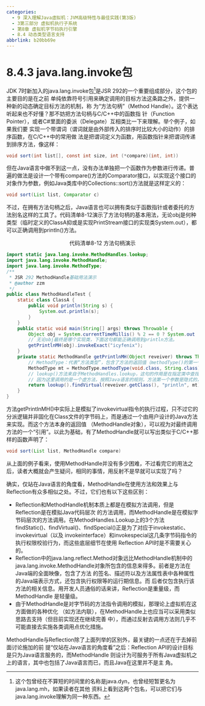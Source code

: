 ```yaml
---
categories:
  - 9 深入理解Java虛拟机：JVM高级特性与最佳实践(第3版)
  - 3第三部分 虚拟机执行子系统
  - 第8章 虚拟机字节码执行引擎
  - 8.4 动态类型语言支持
abbrlink: b20bb69e
---
```

# 8.4.3 java.lang.invoke包
JDK 7时新加入的java.lang.invoke包[^1]是JSR 292的一个重要组成部分，这个包的主要目的是在之前 单纯依靠符号引用来确定调用的目标方法这条路之外，提供一种新的动态确定目标方法的机制，称 为“方法句柄”（Method Handle）。这个表达听起来也不好懂？那不妨把方法句柄与C/C++中的函数指 针（Function Pointer），或者C#里面的委派（Delegate）互相类比一下来理解。举个例子，如果我们要 实现一个带谓词（谓词就是由外部传入的排序时比较大小的动作）的排序函数，在C/C++中的常用做 法是把谓词定义为函数，用函数指针来把谓词传递到排序方法，像这样：

```java
void sort(int list[], const int size, int (*compare)(int, int))
```
但在Java语言中做不到这一点，没有办法单独把一个函数作为参数进行传递。普遍的做法是设计一个带有compare()方法的Comparator接口，以实现这个接口的对象作为参数，例如Java类库中的Collections::sort()方法就是这样定义的：

```java
void sort(List list, Comparator c)
```
不过，在拥有方法句柄之后，Java语言也可以拥有类似于函数指针或者委托的方法别名这样的工具了。代码清单8-12演示了方法句柄的基本用法，无论obj是何种类型（临时定义的ClassA抑或是实现PrintStream接口的实现类System.out），都可以正确调用到println()方法。

<center>代码清单8-12 方法句柄演示</center>

```java
import static java.lang.invoke.MethodHandles.lookup;
import java.lang.invoke.MethodHandle;
import java.lang.invoke.MethodType;
/**
 * JSR 292 MethodHandle基础用法演示 
 * @author zzm 
 */
public class MethodHandleTest {
    static class ClassA {
        public void println(String s) {
            System.out.println(s);
        }
    }
    public static void main(String[] args) throws Throwable {
        Object obj = System.currentTimeMillis() % 2 == 0 ? System.out : new ClassA();
        // 无论obj最终是哪个实现类，下面这句都能正确调用到println方法。
        getPrintlnMH(obj).invokeExact("icyfenix");
    }
    private static MethodHandle getPrintlnMH(Object reveiver) throws Throwable {
        // MethodType：代表“方法类型”，包含了方法的返回值（methodType()的第一个参数）和具体参数（methodType()第二个及以后的参数）。 
        MethodType mt = MethodType.methodType(void.class, String.class);
        // lookup()方法来自于MethodHandles.lookup，这句的作用是在指定类中查找符合给定的方法名称、方法类型，并且符合调用权限的方法句柄。
        // 因为这里调用的是一个虚方法，按照Java语言的规则，方法第一个参数是隐式的，代表该方法的接收者，也即this指向的对象，这个参数以前是放在参数列表中进行传递，现在提供了bindTo() 方法来完成这件事情。 
        return lookup().findVirtual(reveiver.getClass(), "println", mt).bindTo(reveiver);
    }
}
```
方法getPrintlnMH()中实际上是模拟了invokevirtual指令的执行过程，只不过它的分派逻辑并非固化在Class文件的字节码上，而是通过一个由用户设计的Java方法来实现。而这个方法本身的返回值 （MethodHandle对象），可以视为对最终调用方法的一个“引用”。以此为基础，有了MethodHandle就可以写出类似于C/C++那样的函数声明了：

```java
void sort(List list, MethodHandle compare)
```
从上面的例子看来，使用MethodHandle并没有多少困难，不过看完它的用法之后，读者大概就会产生疑问，相同的事情，用反射不是早就可以实现了吗？

确实，仅站在Java语言的角度看，MethodHandle在使用方法和效果上与Reflection有众多相似之处。不过，它们也有以下这些区别：

- Reflection和MethodHandle机制本质上都是在模拟方法调用，但是Reflection是在模拟Java代码层次 的方法调用，而MethodHandle是在模拟字节码层次的方法调用。在MethodHandles.Lookup上的3个方法 findStatic()、findVirtual()、findSpecial()正是为了对应于invokestatic、invokevirtual（以及 invokeinterface）和invokespecial这几条字节码指令的执行权限校验行为，而这些底层细节在使用 Reflection API时是不需要关心的。
- Reflection中的java.lang.reflect.Method对象远比MethodHandle机制中的 java.lang.invoke.MethodHandle对象所包含的信息来得多。前者是方法在Java端的全面映像，包含了方法 的签名、描述符以及方法属性表中各种属性的Java端表示方式，还包含执行权限等的运行期信息。而 后者仅包含执行该方法的相关信息。用开发人员通俗的话来讲，Reflection是重量级，而MethodHandle 是轻量级。
- 由于MethodHandle是对字节码的方法指令调用的模拟，那理论上虚拟机在这方面做的各种优化 （如方法内联），在MethodHandle上也应当可以采用类似思路去支持（但目前实现还在继续完善 中），而通过反射去调用方法则几乎不可能直接去实施各类调用点优化措施。

MethodHandle与Reflection除了上面列举的区别外，最关键的一点还在于去掉前面讨论施加的前 提“仅站在Java语言的角度看”之后：Reflection API的设计目标是只为Java语言服务的，而MethodHandle 则设计为可服务于所有Java虚拟机之上的语言，其中也包括了Java语言而已，而且Java在这里并不是主 角。

[^1]: 这个包曾经在不算短的时间里的名称是java.dyn，也曾经短暂更名为java.lang.mh，如果读者在其他 资料上看到这两个包名，可以把它们与java.lang.invoke理解为同一种东西。
